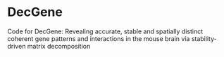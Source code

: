 # DecGene
Code for DecGene: Revealing accurate, stable and spatially distinct coherent gene patterns and interactions in the mouse brain via stability-driven matrix decomposition
